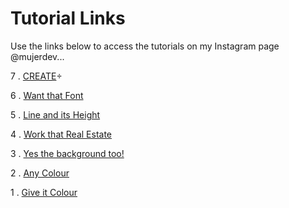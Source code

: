 # Tutorial Links

Use the links below to access the tutorials on my Instagram page @mujerdev...

7 . [CREATE](https://codepen.io/jesscjess/pen/KoRYdW)÷

6 . [Want that Font](https://codepen.io/jesscjess/pen/NYMmWN)

5 . [Line and its Height](https://codepen.io/jesscjess/pen/PREzyp)

4 . [Work that Real Estate](https://codepen.io/jesscjess/pen/XEVgRP)

3 . [Yes the background too!](https://codepen.io/jesscjess/pen/WzZjMp)

2 . [Any Colour](https://codepen.io/jesscjess/pen/geGmrj)

1 . [Give it Colour](https://codepen.io/jesscjess/pen/JLKZma)
